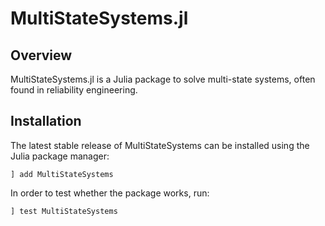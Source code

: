# MultiStateSystems.jl

## Overview

MultiStateSystems.jl is a Julia package to solve multi-state systems,
often found in reliability engineering.

## Installation

The latest stable release of MultiStateSystems can be installed using the Julia
package manager:

```
] add MultiStateSystems
```

In order to test whether the package works, run:

```
] test MultiStateSystems
```

